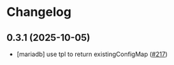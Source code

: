 # Changelog

## 0.3.1 (2025-10-05)

* [mariadb] use tpl to return existingConfigMap ([#217](https://github.com/CloudPirates-io/helm-charts/pull/217))
